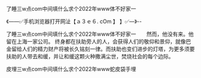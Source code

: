 了睡三w点com中间填什么求个2022年www体不好家一

《——✅手机浏览器打开网沚【ａ３ｅ６. cOm 】 】✅—》--

了睡三w点com中间填什么求个2022年www体不好家一　　然而，他没有来。他留在上海一家公司。
终身都在扶助旁人的人，会获得人们的敬仰和景仰，就像巴金留给人们的精力财产将被长久铭刻一律。而扶助也变们进步的灯塔，为更多须要扶助的人带去和缓，并让和缓这颗火种撒满尘世，焚烧社会的每个边际。





皮埋三w点com中间填什么求个2022年www蛇皮袋手埋
